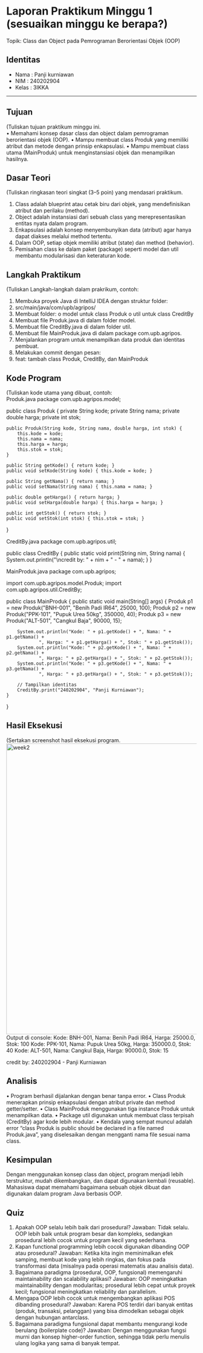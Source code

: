 # Laporan Praktikum Minggu 1 (sesuaikan minggu ke berapa?)
Topik: Class dan Object pada Pemrograman Berorientasi Objek (OOP)

## Identitas
- Nama  : Panji kurniawan
- NIM   : 240202904
- Kelas : 3IKKA

---

## Tujuan
(Tuliskan tujuan praktikum minggu ini.  
•	Memahami konsep dasar class dan object dalam pemrograman berorientasi objek (OOP).
•	Mampu membuat class Produk yang memiliki atribut dan metode dengan prinsip enkapsulasi.
•	Mampu membuat class utama (MainProduk) untuk menginstansiasi objek dan menampilkan hasilnya.


## Dasar Teori
(Tuliskan ringkasan teori singkat (3–5 poin) yang mendasari praktikum.  
1.	Class adalah blueprint atau cetak biru dari objek, yang mendefinisikan atribut dan perilaku (method).
2.	Object adalah instansiasi dari sebuah class yang merepresentasikan entitas nyata dalam program.
3.	Enkapsulasi adalah konsep menyembunyikan data (atribut) agar hanya dapat diakses melalui method tertentu.
4.	Dalam OOP, setiap objek memiliki atribut (state) dan method (behavior).
5.	Pemisahan class ke dalam paket (package) seperti model dan util membantu modularisasi dan keteraturan kode.


## Langkah Praktikum
(Tuliskan Langkah-langkah dalam prakrikum, contoh:
1.	Membuka proyek Java di IntelliJ IDEA dengan struktur folder:
2.	src/main/java/com/upb/agripos/
3.	Membuat folder:
o	model untuk class Produk
o	util untuk class CreditBy
4.	Membuat file Produk.java di dalam folder model.
5.	Membuat file CreditBy.java di dalam folder util.
6.	Membuat file MainProduk.java di dalam package com.upb.agripos.
7.	Menjalankan program untuk menampilkan data produk dan identitas pembuat.
8.	Melakukan commit dengan pesan:
9.	feat: tambah class Produk, CreditBy, dan MainProduk


## Kode Program
(Tuliskan kode utama yang dibuat, contoh:  
Produk.java
package com.upb.agripos.model;

public class Produk {
    private String kode;
    private String nama;
    private double harga;
    private int stok;

    public Produk(String kode, String nama, double harga, int stok) {
        this.kode = kode;
        this.nama = nama;
        this.harga = harga;
        this.stok = stok;
    }

    public String getKode() { return kode; }
    public void setKode(String kode) { this.kode = kode; }

    public String getNama() { return nama; }
    public void setNama(String nama) { this.nama = nama; }

    public double getHarga() { return harga; }
    public void setHarga(double harga) { this.harga = harga; }

    public int getStok() { return stok; }
    public void setStok(int stok) { this.stok = stok; }
}

CreditBy.java
package com.upb.agripos.util;

public class CreditBy {
    public static void print(String nim, String nama) {
        System.out.println("\ncredit by: " + nim + " - " + nama);
    }
}

MainProduk.java
package com.upb.agripos;

import com.upb.agripos.model.Produk;
import com.upb.agripos.util.CreditBy;

public class MainProduk {
    public static void main(String[] args) {
        Produk p1 = new Produk("BNH-001", "Benih Padi IR64", 25000, 100);
        Produk p2 = new Produk("PPK-101", "Pupuk Urea 50kg", 350000, 40);
        Produk p3 = new Produk("ALT-501", "Cangkul Baja", 90000, 15);

        System.out.println("Kode: " + p1.getKode() + ", Nama: " + p1.getNama() +
                ", Harga: " + p1.getHarga() + ", Stok: " + p1.getStok());
        System.out.println("Kode: " + p2.getKode() + ", Nama: " + p2.getNama() +
                ", Harga: " + p2.getHarga() + ", Stok: " + p2.getStok());
        System.out.println("Kode: " + p3.getKode() + ", Nama: " + p3.getNama() +
                ", Harga: " + p3.getHarga() + ", Stok: " + p3.getStok());

        // Tampilkan identitas
        CreditBy.print("240202904", "Panji Kurniawan");
    }
}


## Hasil Eksekusi
(Sertakan screenshot hasil eksekusi program.  
<img width="1366" height="768" alt="week2" src="https://github.com/user-attachments/assets/5f8d2e08-63c1-472c-b063-0ad0e0f7dc91" />
Output di console:
Kode: BNH-001, Nama: Benih Padi IR64, Harga: 25000.0, Stok: 100
Kode: PPK-101, Nama: Pupuk Urea 50kg, Harga: 350000.0, Stok: 40
Kode: ALT-501, Nama: Cangkul Baja, Harga: 90000.0, Stok: 15

credit by: 240202904 - Panji Kurniawan


## Analisis
•	Program berhasil dijalankan dengan benar tanpa error.
•	Class Produk menerapkan prinsip enkapsulasi dengan atribut private dan method getter/setter.
•	Class MainProduk menggunakan tiga instance Produk untuk menampilkan data.
•	Package util digunakan untuk membuat class terpisah (CreditBy) agar kode lebih modular.
•	Kendala yang sempat muncul adalah error “class Produk is public should be declared in a file named Produk.java”, yang diselesaikan dengan mengganti nama file sesuai nama class.


## Kesimpulan
Dengan menggunakan konsep class dan object, program menjadi lebih terstruktur, mudah dikembangkan, dan dapat digunakan kembali (reusable).
Mahasiswa dapat memahami bagaimana sebuah objek dibuat dan digunakan dalam program Java berbasis OOP.


## Quiz
1.	Apakah OOP selalu lebih baik dari prosedural?
Jawaban: Tidak selalu. OOP lebih baik untuk program besar dan kompleks, sedangkan prosedural lebih cocok untuk program kecil yang sederhana.
2.	Kapan functional programming lebih cocok digunakan dibanding OOP atau prosedural?
Jawaban: Ketika kita ingin meminimalkan efek samping, membuat kode yang lebih ringkas, dan fokus pada transformasi data (misalnya pada operasi matematis atau analisis data).
3.	Bagaimana paradigma (prosedural, OOP, fungsional) memengaruhi maintainability dan scalability aplikasi?
Jawaban: OOP meningkatkan maintainability dengan modularitas; prosedural lebih cepat untuk proyek kecil; fungsional meningkatkan reliability dan parallelism.
4.	Mengapa OOP lebih cocok untuk mengembangkan aplikasi POS dibanding prosedural?
Jawaban: Karena POS terdiri dari banyak entitas (produk, transaksi, pelanggan) yang bisa dimodelkan sebagai objek dengan hubungan antarclass.
5.	Bagaimana paradigma fungsional dapat membantu mengurangi kode berulang (boilerplate code)?
Jawaban: Dengan menggunakan fungsi murni dan konsep higher-order function, sehingga tidak perlu menulis ulang logika yang sama di banyak tempat.

